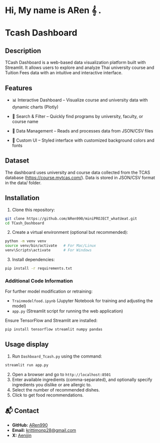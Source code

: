 # Hi, My name is ARen 𝄞 .
# Tcash Dashboard

## Description
TCash Dashboard is a web-based data visualization platform built with Streamlit. It allows users to explore and analyze Thai university course and Tuition Fees data with an intuitive and interactive interface.


## Features
- 📊 Interactive Dashboard – Visualize course and university data with dynamic charts (Plotly)

- 🔎 Search & Filter – Quickly find programs by university, faculty, or course name

- 📂 Data Management – Reads and processes data from JSON/CSV files

- 🎨 Custom UI – Styled interface with customized background colors and fonts

## Dataset
The dashboard uses university and course data collected from the TCAS database (https://course.mytcas.com/).
Data is stored in JSON/CSV format in the data/ folder.


## Installation
1. Clone this repository:

```bash
git clone https://github.com/ARen990/miniPROJECT_whatUeat.git
cd TCash_Dashboard
```

2. Create a virtual environment (optional but recommended):

```bash
python -m venv venv
source venv/bin/activate   # For Mac/Linux
venv\Scripts\activate      # For Windows
```

3. Install dependencies:

```bash
pip install -r requirements.txt
```


### Additional Code Information

For further model modification or retraining:
- `Trainmodelfood.ipynb` (Jupyter Notebook for training and adjusting the model)
- `app.py` (Streamlit script for running the web application)

Ensure TensorFlow and Streamlit are installed:

```bash
pip install tensorflow streamlit numpy pandas
```

## Usage display
1. Run `Dashboard_Tcash.py` using the command:
```bash
streamlit run app.py
```
2. Open a browser and go to `http://localhost:8501`
3. Enter available ingredients (comma-separated), and optionally specify ingredients you dislike or are allergic to.
4. Select the number of recommended dishes.
5. Click to get food recommendations.


## 📬 Contact
- **GitHub:** [ARen990](https://github.com/ARen990)
- **Email:** krittimonp28@gmail.com
- **X:** [Aenijin](https://x.com/Aenijin)

